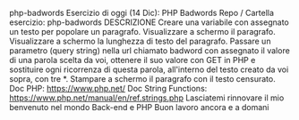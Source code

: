 php-badwords
Esercizio di oggi (14 Dic): PHP Badwords
Repo / Cartella esercizio: php-badwords
DESCRIZIONE
Creare una variabile con assegnato un testo per popolare un paragrafo.
Visualizzare a schermo il paragrafo.
Visualizzare a schermo la lunghezza di testo del paragrafo.
Passare un parametro (query string) nella url chiamato badword con assegnato il valore di una parola scelta da voi, 
ottenere il suo valore con GET in PHP e sostituire ogni ricorrenza di questa parola, all'interno del testo creato da voi sopra, con tre *.
Stampare a schermo il paragrafo con il testo censurato.
Doc PHP: https://www.php.net/
Doc String Functions: https://www.php.net/manual/en/ref.strings.php
Lasciatemi rinnovare il mio benvenuto nel mondo Back-end e PHP
Buon lavoro ancora e a domani 